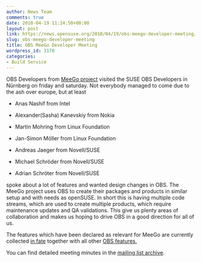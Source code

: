 ```yaml
---
author: News Team
comments: true
date: 2010-04-19 11:24:50+00:00
layout: post
link: https://news.opensuse.org/2010/04/19/obs-meego-developer-meeting/
slug: obs-meego-developer-meeting
title: OBS MeeGo Developer Meeting
wordpress_id: 3170
categories:
- Build Service
---
```


OBS Developers from [MeeGo project](//meego.com/) visited the SUSE OBS Developers in Nürnberg on friday and saturday. Not everybody managed to come due to the ash over europe, but at least



	
  * Anas Nashif from Intel

	
  * Alexander(Sasha) Kanevskiy from Nokia

	
  * Martin Mohring from Linux Foundation

	
  * Jan-Simon Möller from Linux Foundation

	
  * Andreas Jaeger from Novell/SUSE

	
  * Michael Schröder from Novell/SUSE

	
  * Adrian Schröter from Novell/SUSE


spoke about a lot of features and wanted design changes in OBS. The MeeGo project uses OBS to create their packages and products in similar setup and with needs as openSUSE. In short this is having multiple code streams, which are used to create multiple products, which require maintenance updates and QA validations. This give us plenty areas of collaboration and makes us hoping to drive OBS in a good direction for all of us.

The features which have been declared as relevant for MeeGo are currently collected [in fate](//www.suse.de/~adrian/OBS-MeeGo-Features/) together with all other [OBS features.](//www.suse.de/~adrian/OBS-Roadmap/)

You can find detailed meeting minutes in the [mailing list archive](//lists.opensuse.org/opensuse-buildservice/2010-04/msg00170.html).
